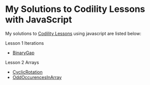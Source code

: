 # My Solutions to Codility Lessons with JavaScript

My solutions to [Codility Lessons](https://app.codility.com/programmers/lessons/1-iterations/) using javascript are listed below:

Lesson 1 Iterations

- [BinaryGap](https://github.com/jglchen/codility-solutions-javascript/blob/main/1-Iterations/binary-gap.mdx)


Lesson 2 Arrays

- [CyclicRotation](https://github.com/jglchen/codility-solutions-javascript/blob/main/2-Arrays/cyclic-rotation.mdx)
- [OddOccurencesInArray](https://github.com/jglchen/codility-solutions-javascript/blob/main/2-Arrays/odd-occurences-in-array.mdx)